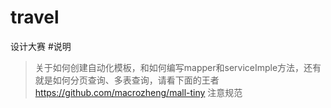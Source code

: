 # travel
设计大赛
#说明
>关于如何创建自动化模板，和如何编写mapper和serviceImple方法，还有就是如何分页查询、多表查询，请看下面的王者
https://github.com/macrozheng/mall-tiny
注意规范
